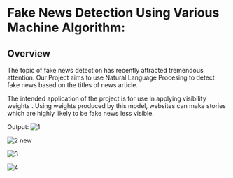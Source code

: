 # Fake News Detection Using Various Machine Algorithm:

## Overview
The topic of fake news detection has recently attracted tremendous attention. 
Our Project aims to use Natural Language Procesing to detect fake news based on the titles of news article.

The intended application of the project is for use in applying visibility weights .  Using weights produced by this model, websites can make stories which are highly likely to be fake news less visible.

Output:
![1](https://user-images.githubusercontent.com/25205826/130325304-d9dee3f5-c52f-4adb-8d25-7f64c4cb6cd5.PNG)

![2 new](https://user-images.githubusercontent.com/25205826/130325283-e043c3f2-407b-4df0-9756-aa66a524717b.PNG)

![3](https://user-images.githubusercontent.com/25205826/130325336-71fdb33d-0acb-4854-b745-b858d59089b1.PNG)

![4](https://user-images.githubusercontent.com/25205826/130325346-31137a61-9020-492f-83a7-d77c789694a6.PNG)

